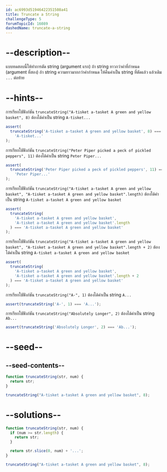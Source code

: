 ```yaml
---
id: ac6993d51946422351508a41
title: Truncate a String
challengeType: 5
forumTopicId: 16089
dashedName: truncate-a-string
---
```


# --description--
แบบทดสอบนี้ให้ทำการตัด string (argument แรก) ถ้า string ยาวกว่าค่าที่กำหนด (argument ที่สอง) 
ถ้า string ความยาวมากกว่าค่ากำหนด ให้คืนค่าเป็น string ที่ตัดแล้ว แล้วเติม `...` ต่อท้าย


# --hints--

การเรียกใช้ฟังก์ชัน `truncateString("A-tisket a-tasket A green and yellow basket", 8)` ต้องได้ค่าเป็น string `A-tisket...`

```js
assert(
  truncateString('A-tisket a-tasket A green and yellow basket', 8) ===
    'A-tisket...'
);
```

การเรียกใช้ฟังก์ชัน `truncateString("Peter Piper picked a peck of pickled peppers", 11)` ต้องได้ค่าเป็น string `Peter Piper...`

```js
assert(
  truncateString('Peter Piper picked a peck of pickled peppers', 11) ===
    'Peter Piper...'
);
```

การเรียกใช้ฟังก์ชัน `truncateString("A-tisket a-tasket A green and yellow basket", "A-tisket a-tasket A green and yellow basket".length)` ต้องได้ค่าเป็น string `A-tisket a-tasket A green and yellow basket`

```js
assert(
  truncateString(
    'A-tisket a-tasket A green and yellow basket',
    'A-tisket a-tasket A green and yellow basket'.length
  ) === 'A-tisket a-tasket A green and yellow basket'
);
```

การเรียกใช้ฟังก์ชัน `truncateString("A-tisket a-tasket A green and yellow basket", "A-tisket a-tasket A green and yellow basket".length + 2)` ต้องได้ค่าเป็น string `A-tisket a-tasket A green and yellow basket`

```js
assert(
  truncateString(
    'A-tisket a-tasket A green and yellow basket',
    'A-tisket a-tasket A green and yellow basket'.length + 2
  ) === 'A-tisket a-tasket A green and yellow basket'
);
```

การเรียกใช้ฟังก์ชัน `truncateString("A-", 1)` ต้องได้ค่าเป็น string `A...`

```js
assert(truncateString('A-', 1) === 'A...');
```

การเรียกใช้ฟังก์ชัน `truncateString("Absolutely Longer", 2)` ต้องได้ค่าเป็น string `Ab...`

```js
assert(truncateString('Absolutely Longer', 2) === 'Ab...');
```

# --seed--

## --seed-contents--

```js
function truncateString(str, num) {
  return str;
}

truncateString("A-tisket a-tasket A green and yellow basket", 8);
```

# --solutions--

```js
function truncateString(str, num) {
  if (num >= str.length) {
    return str;
  }

  return str.slice(0, num) + '...';
}

truncateString("A-tisket a-tasket A green and yellow basket", 8);
```
